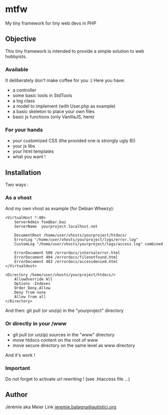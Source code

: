mtfw
====

My tiny framework for tiny web devs in PHP

Objective
---------

This tiny framework is intended to provide a simple solution to web hobbyists.

### Available

It deliberately don't make coffee for you :)
Here you have:
* a controller
* some basic tools in StdTools
* a log class
* a model to implement (with User.php as example)
* a basic skeleton to place your own files
* basic js functions (only VanillaJS, here)

### For your hands

* your customized CSS (the provided one is strongly ugly 8))
* your js libs
* your html templates
* what you want !

Installation
------------

Two ways :

### As a vhost

And my own vhost as example (for Debian Wheezy):

	<VirtualHost *:80>
		ServerAdmin foo@bar.baz
		ServerName  yourproject.localhost.net

		DocumentRoot /home/user/vhosts/yourproject/htdocs/
		ErrorLog "/home/user/vhosts/yourproject/logs/error.log"
		CustomLog "/home/user/vhosts/yourproject/logs/access.log" combined

		ErrorDocument 500 /errordocs/internalerror.html
		ErrorDocument 404 /errordocs/filenotfound.html
		ErrorDocument 403 /errordocs/accessdenied.html
	</VirtualHost>

	<Directory /home/user/vhosts/yourproject/htdocs/>
		AllowOverride All
		Options -Indexes
		Order Deny,Allow
		Deny from none
		Allow from all
	</Directory>

And then: git pull (or unzip) in the "yourproject" directory

### Or directly in your /www

* git pull (or unzip) sources in the "www" directory
* move htdocs content on the root of www
* move secure directory on the same level as www directory

And it's work !

### Important

Do not forget to activate url rewriting ! (see .htaccess file ...)

Author
------

Jérémie aka Meier Link <jeremie.balagna@autistici.org>
